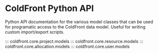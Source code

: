 # ColdFront Python API

Python API documentation for the various model classes that can be used for
programatic access to the ColdFront data model. Useful for writing custom
import/export scripts.

::: coldfront.core.project.models
::: coldfront.core.resource.models
::: coldfront.core.allocation.models
::: coldfront.core.user.models
